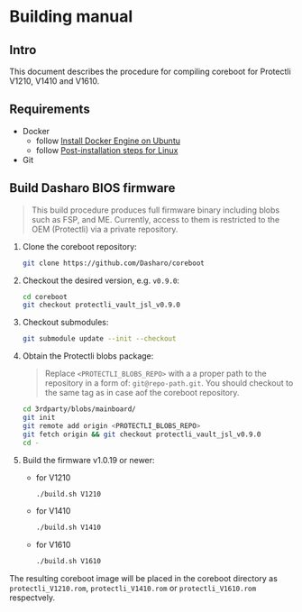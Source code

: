 # Building manual

## Intro

This document describes the procedure for compiling coreboot for Protectli
V1210, V1410 and V1610.

## Requirements

- Docker
    + follow [Install Docker Engine on Ubuntu](https://docs.docker.com/engine/install/ubuntu/)
    + follow [Post-installation steps for Linux](https://docs.docker.com/engine/install/linux-postinstall/)
- Git

## Build Dasharo BIOS firmware

> This build procedure produces full firmware binary including blobs such as
> FSP, and ME. Currently, access to them is restricted to the OEM (Protectli) via
> a private repository.

1. Clone the coreboot repository:

    ```bash
    git clone https://github.com/Dasharo/coreboot
    ```

2. Checkout the desired version, e.g. `v0.9.0`:

    ```bash
    cd coreboot
    git checkout protectli_vault_jsl_v0.9.0
    ```

3. Checkout submodules:

    ```bash
    git submodule update --init --checkout
    ```

4. Obtain the Protectli blobs package:

    > Replace `<PROTECTLI_BLOBS_REPO>` with a a proper path to the repository
    > in a form of: `git@repo-path.git`. You should checkout to the same tag as
    > in case aof the coreboot repository.

    ```bash
    cd 3rdparty/blobs/mainboard/
    git init
    git remote add origin <PROTECTLI_BLOBS_REPO>
    git fetch origin && git checkout protectli_vault_jsl_v0.9.0
    cd -
    ```

5. Build the firmware v1.0.19 or newer:

    + for V1210

        ```bash
        ./build.sh V1210
        ```

    + for V1410

        ```bash
        ./build.sh V1410
        ```

    + for V1610

        ```bash
        ./build.sh V1610
        ```

The resulting coreboot image will be placed in the coreboot directory as
`protectli_V1210.rom`, `protectli_V1410.rom` or `protectli_V1610.rom`
respectvely.
